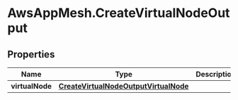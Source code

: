 # AwsAppMesh.CreateVirtualNodeOutput

## Properties

Name | Type | Description | Notes
------------ | ------------- | ------------- | -------------
**virtualNode** | [**CreateVirtualNodeOutputVirtualNode**](CreateVirtualNodeOutputVirtualNode.md) |  | [optional] 


